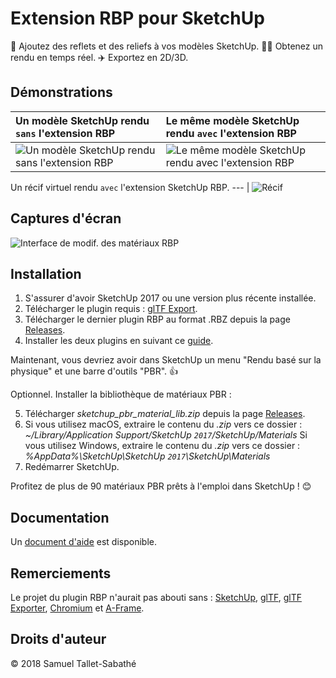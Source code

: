 Extension RBP pour SketchUp
===========================

💅 Ajoutez des reflets et des reliefs à vos modèles SketchUp. 🏃‍♀️ Obtenez un rendu en temps réel. ✈️ Exportez en 2D/3D.

Démonstrations
--------------

Un modèle SketchUp rendu `sans` l'extension RBP | Le même modèle SketchUp rendu `avec` l'extension RBP
:--- | :---
![Un modèle SketchUp rendu sans l'extension RBP](https://github.com/SamuelTS/SketchUp-PBR-Plugin/raw/master/docs/demos/a-sketchup-model-rendered-without-pbr-extension.png) | ![Le même modèle SketchUp rendu avec l'extension RBP](https://github.com/SamuelTS/SketchUp-PBR-Plugin/raw/master/docs/demos/same-sketchup-model-rendered-with-pbr-extension.png)

Un récif virtuel rendu `avec` l'extension SketchUp RBP.
--- |
![Récif](https://github.com/SamuelTS/SketchUp-PBR-Plugin/raw/master/docs/demos/a-virtual-reef-rendered-with-sketchup-pbr-extension.jpg)

Captures d'écran
----------------

![Interface de modif. des matériaux RBP](https://github.com/SamuelTS/SketchUp-PBR-Plugin/raw/master/docs/screenshots/pbr-material-editor-in-french.png)

Installation
------------

1. S'assurer d'avoir SketchUp 2017 ou une version plus récente installée.
2. Télécharger le plugin requis : [glTF Export](https://extensions.sketchup.com/fr/content/gltf-exporter).
3. Télécharger le dernier plugin RBP au format .RBZ depuis la page [Releases](https://github.com/SamuelTS/SketchUp-PBR-Plugin/releases/).
4. Installer les deux plugins en suivant ce [guide](https://help.sketchup.com/article/3000263).

Maintenant, vous devriez avoir dans SketchUp un menu "Rendu basé sur la physique" et une barre d'outils "PBR". 👍

Optionnel. Installer la bibliothèque de matériaux PBR :

5. Télécharger *sketchup_pbr_material_lib.zip* depuis la page [Releases](https://github.com/SamuelTS/SketchUp-PBR-Plugin/releases/).
6. Si vous utilisez macOS, extraire le contenu du *.zip* vers ce dossier : *~/Library/Application Support/SketchUp `2017`/SketchUp/Materials*
 Si vous utilisez Windows, extraire le contenu du *.zip* vers ce dossier : *%AppData%\SketchUp\SketchUp `2017`\SketchUp\Materials*
7. Redémarrer SketchUp.

Profitez de plus de 90 matériaux PBR prêts à l'emploi dans SketchUp ! 😊

Documentation
-------------

Un [document d'aide](https://github.com/SamuelTS/SketchUp-PBR-Plugin/blob/master/docs/aide.md) est disponible.

Remerciements
-------------

Le projet du plugin RBP n'aurait pas abouti sans : [SketchUp](https://www.sketchup.com), [glTF](https://www.khronos.org/gltf/), [glTF Exporter](https://extensions.sketchup.com/fr/content/gltf-exporter), [Chromium](https://www.chromium.org/) et [A-Frame](https://aframe.io/).

Droits d'auteur
---------------

© 2018 Samuel Tallet-Sabathé
